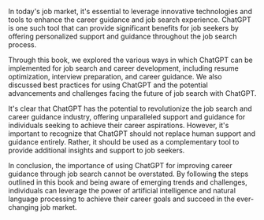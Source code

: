 
In today's job market, it's essential to leverage innovative technologies and tools to enhance the career guidance and job search experience. ChatGPT is one such tool that can provide significant benefits for job seekers by offering personalized support and guidance throughout the job search process.

Through this book, we explored the various ways in which ChatGPT can be implemented for job search and career development, including resume optimization, interview preparation, and career guidance. We also discussed best practices for using ChatGPT and the potential advancements and challenges facing the future of job search with ChatGPT.

It's clear that ChatGPT has the potential to revolutionize the job search and career guidance industry, offering unparalleled support and guidance for individuals seeking to achieve their career aspirations. However, it's important to recognize that ChatGPT should not replace human support and guidance entirely. Rather, it should be used as a complementary tool to provide additional insights and support to job seekers.

In conclusion, the importance of using ChatGPT for improving career guidance through job search cannot be overstated. By following the steps outlined in this book and being aware of emerging trends and challenges, individuals can leverage the power of artificial intelligence and natural language processing to achieve their career goals and succeed in the ever-changing job market.
